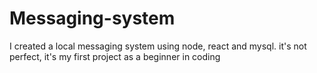 # Messaging-system
I created a local messaging system using node, react and mysql. it's not perfect, it's my first project as a beginner in coding
